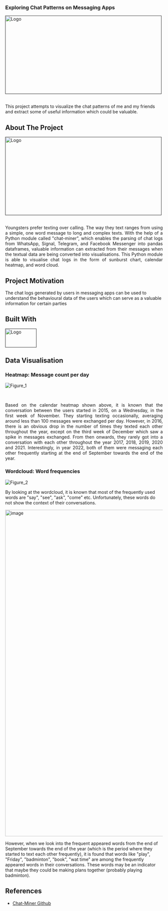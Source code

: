 
<!-- PROJECT SHIELDS -->
<!--
*** I'm using markdown "reference style" links for readability.
*** Reference links a![Figure_1](https://user-images.githubusercontent.com/97498951/211147586-8bb7a7e3-88b6-477a-835e-0df8c9e8b3b6.png)
re enclosed in brackets [ ] instead of parentheses ( ).
*** See the bottom of this document for the declaration of the reference variables
*** for contributors-url, forks-url, etc. This is an optional, concise syntax you may use.
*** https://www.markdownguide.org/basic-syntax/#reference-style-links
-->

  <h3

## <p> Exploring Chat Patterns on Messaging Apps</p>

<!-- PROJECT LOGO -->

<div align="left">
  <a href="">
    <img src="https://encrypted-tbn0.gstatic.com/images?q=tbn:ANd9GcQeVaOW7nKcmA22aIau_Rco18pvKzPNdnY2-tDESMNQ6TxTSCwDmG9J3aGnafzVhfRn1kU&usqp=CAU" alt="Logo" width="500" height="250">
  </a>
  </div>
  
  
  <br />
  <p align="left">
    This project attempts to visualize the chat patterns of me and my friends and extract some of useful information which could be valuable.
    <br />
   
  </p>





<!-- ABOUT THE PROJECT -->
## About The Project
                         
<div align="">
  <a href="">
    <img src="https://stylecaster.com/wp-content/uploads/2021/02/Why-Are-Men-So-Different-Over-Text-Vs.-In-Real-Life-.jpg" alt="Logo" width="500" height="250">
  </a>

<br />
  <br />
<p align="justify">Youngsters prefer texting over calling. The way they text ranges from using a simple, one word message to long and complex texts. With the help of a Python module called "chat-miner", which enables the parsing of chat logs from WhatsApp, Signal, Telegram, and Facebook Messenger into pandas dataframes, valuable information can extracted from their messages when the textual data are being converted into visualisations. This Python module is able to visualise chat logs in the form of sunburst chart, calendar heatmap, and word cloud.  </p>

## Project Motivation 
The chat logs generated by users in messaging apps can be used to understand the behavioural data of the users which can serve as a valuable information for certain parties


## Built With
<div align="">
  <a href="">
    <img src="https://www.devopsschool.com/blog/wp-content/uploads/2022/03/Python-01-2.png" alt="Logo" width="100" height="60">
  </a>
  



<!-- GETTING STARTED -->
## Data Visualisation
### Heatmap: Message count per day

![Figure_1](https://user-images.githubusercontent.com/97498951/211147596-52fc71a0-7872-4ab9-85bc-07c18d4ad641.png)



  
 <br />
<p align="justify">
Based on the calendar heatmap shown above, it is known that the conversation between the users started in 2015, on a Wednesday, in the first week of November. They starting texting occasionally, averaging around less than 100 messages were exchanged per day. However, in 2016, there is an obvious drop in the number of times they texted each other throughout the year, except on the third week of December which saw a spike in messages exchanged. From then onwards, they rarely got into a conversation with each other throughout the year 2017, 2018, 2019, 2020 and 2021. Interestingly, in year 2022, both of them were messaging each other frequently starting at the end of September towards the end of the year.  </p>

### Wordcloud: Word frequencies

![Figure_2](https://user-images.githubusercontent.com/97498951/211146851-853c1648-7b9c-448c-be78-dc71fca686a2.png)

By looking at the wordcloud, it is known that most of the frequently used words are "say", "see", "ask", "come" etc. Unfortunately, these words do not show the context of their conversations. 
  
<img width="1042" alt="image" src="https://user-images.githubusercontent.com/97498951/211156070-3c2c27c1-9532-4d78-ab66-f58e947a9c9d.png">

However, when we look into the frequent appeared words from the end of September towards the end of the year (which is the period where they started to text each other frequently), it is found that words like "play", "Friday", "badminton", "book", "wat time" are among the frequently appeared words in their conversations. These words may be an indicator that maybe they could be making plans together (probably playing badminton).
  

<!-- References -->
## References 
* [Chat-Miner Github](https://github.com/joweich/chat-miner)



<!-- MARKDOWN LINKS & IMAGES -->
<!-- https://www.markdownguide.org/basic-syntax/#reference-style-links -->
[contributors-shield]: https://img.shields.io/github/contributors/othneildrew/Best-README-Template.svg?style=for-the-badge
[contributors-url]: https://github.com/othneildrew/Best-README-Template/graphs/contributors
[forks-shield]: https://img.shields.io/github/forks/othneildrew/Best-README-Template.svg?style=for-the-badge
[forks-url]: https://github.com/othneildrew/Best-README-Template/network/members
[stars-shield]: https://img.shields.io/github/stars/othneildrew/Best-README-Template.svg?style=for-the-badge
[stars-url]: https://github.com/othneildrew/Best-README-Template/stargazers
[issues-shield]: https://img.shields.io/github/issues/othneildrew/Best-README-Template.svg?style=for-the-badge
[issues-url]: https://github.com/othneildrew/Best-README-Template/issues
[license-shield]: https://img.shields.io/github/license/othneildrew/Best-README-Template.svg?style=for-the-badge
[license-url]: https://github.com/othneildrew/Best-README-Template/blob/master/LICENSE.txt
[linkedin-shield]: https://img.shields.io/badge/-LinkedIn-black.svg?style=for-the-badge&logo=linkedin&colorB=555
[linkedin-url]: https://linkedin.com/in/othneildrew
[product-screenshot]: images/screenshot.png
[Next.js]: https://img.shields.io/badge/next.js-000000?style=for-the-badge&logo=nextdotjs&logoColor=white
[Next-url]: https://nextjs.org/
[React.js]: https://img.shields.io/badge/React-20232A?style=for-the-badge&logo=react&logoColor=61DAFB
[React-url]: https://reactjs.org/
[Vue.js]: https://img.shields.io/badge/Vue.js-35495E?style=for-the-badge&logo=vuedotjs&logoColor=4FC08D
[Vue-url]: https://vuejs.org/
[Angular.io]: https://img.shields.io/badge/Angular-DD0031?style=for-the-badge&logo=angular&logoColor=white
[Angular-url]: https://angular.io/
[Svelte.dev]: https://img.shields.io/badge/Svelte-4A4A55?style=for-the-badge&logo=svelte&logoColor=FF3E00
[Svelte-url]: https://svelte.dev/
[Laravel.com]: https://img.shields.io/badge/Laravel-FF2D20?style=for-the-badge&logo=laravel&logoColor=white
[Laravel-url]: https://laravel.com
[Bootstrap.com]: https://img.shields.io/badge/Bootstrap-563D7C?style=for-the-badge&logo=bootstrap&logoColor=white
[Bootstrap-url]: https://getbootstrap.com
[JQuery.com]: https://img.shields.io/badge/jQuery-0769AD?style=for-the-badge&logo=jquery&logoColor=white
[JQuery-url]: https://jquery.com 
[Python]: https://1000logos.net/wp-content/uploads/2020/08/Python-Logo.jpg

